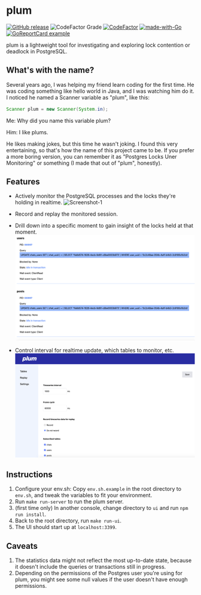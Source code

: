 # plum

[![GitHub release](https://img.shields.io/github/release/sanggonlee/plum.svg?include_prereleases)](https://GitHub.com/sanggonlee/plum/releases?include_prereleases)
![CodeFactor Grade](https://img.shields.io/codefactor/grade/github/sanggonlee/plum?style=plastic)
[![CodeFactor](https://www.codefactor.io/repository/github/sanggonlee/plum/badge)](https://www.codefactor.io/repository/github/sanggonlee/plum)
[![made-with-Go](https://img.shields.io/badge/Made%20with-Go-1f425f.svg)](http://golang.org)
[![GoReportCard example](https://goreportcard.com/badge/github.com/sanggonlee/plum)](https://goreportcard.com/report/github.com/sanggonlee/plum)

plum is a lightweight tool for investigating and exploring lock contention or deadlock in PostgreSQL.

## What's with the name?

Several years ago, I was helping my friend learn coding for the first time. He was coding something like hello world in Java, and I was watching him do it. I noticed he named a Scanner variable as "plum", like this:
```java
Scanner plum = new Scanner(System.in);
```

Me: Why did you name this variable plum?

Him: I like plums.

He likes making jokes, but this time he wasn't joking. I found this very entertaining, so that's how the name of this project came to be. If you prefer a more boring version, you can remember it as "Postgres Locks Uner Monitoring" or something (I made that out of "plum", honestly).

## Features

* Actively monitor the PostgreSQL processes and the locks they're holding in realtime.
![Screenshot-1](/screenshots/1.gif)

* Record and replay the monitored session.
* Drill down into a specific moment to gain insight of the locks held at that moment.
![Screenshot-2](/screenshots/2.png)
* Control interval for realtime update, which tables to monitor, etc.
![Screenshot-3](/screenshots/3.png)

## Instructions

1. Configure your env.sh: Copy `env.sh.example` in the root directory to `env.sh`, and tweak the variables to fit your environment.
2. Run `make run-server` to run the plum server.
3. (first time only) In another console, change directory to `ui` and run `npm run install`.
4. Back to the root directory, run `make run-ui`.
5. The UI should start up at `localhost:3399`.

## Caveats
1. The statistics data might not reflect the most up-to-date state, because it doesn't include the queries or transactions still in progress.
2. Depending on the permissions of the Postgres user you're using for plum, you might see some null values if the user doesn't have enough permissions.